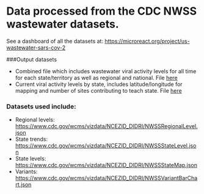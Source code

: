 # Data processed from the CDC NWSS wastewater datasets.

See a dashboard of all the datasets at: https://microreact.org/project/us-wastewater-sars-cov-2

###Output datasets
- Combined file which includes wastewater viral activity levels for all time for each state/territory as well as regional and national. File [here](https://github.com/genomicepi/nwss/blob/main/nwss_combined_file.csv)
- Current viral activity levels by state, includes latitude/longitude for mapping and number of sites contributing to teach state. File [here](https://github.com/genomicepi/nwss/blob/main/nwss_combined_file.csv)

### Datasets used include:
- Regional levels: https://www.cdc.gov/wcms/vizdata/NCEZID_DIDRI/NWSSRegionalLevel.json
- State trends: https://www.cdc.gov/wcms/vizdata/NCEZID_DIDRI/NWSSStateLevel.json
- State levels: https://www.cdc.gov/wcms/vizdata/NCEZID_DIDRI/NWSSStateMap.json
- Variants: https://www.cdc.gov/wcms/vizdata/NCEZID_DIDRI/NWSSVariantBarChart.json


